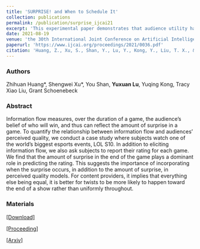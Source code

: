 ```yaml
---
title: 'SURPRISE! and When to Schedule It'
collection: publications
permalink: /publication/surprise_ijcai21
excerpt: 'This experimental paper demonstrates that audience utility has some properties by organizing respondents to watch LOL S10 and report information.'
date: 2021-08-19
venue: 'the 30th International Joint Conference on Artificial Intelligence (IJCAI)'
paperurl: 'https://www.ijcai.org/proceedings/2021/0036.pdf'
citation: 'Huang, Z., Xu, S., Shan, Y., Lu, Y., Kong, Y., Liu, T. X., & Schoenebeck, G. (2021). SURPRISE! and When to Schedule It. arXiv preprint arXiv:2106.02851.' 
---
```

### Authors

Zhihuan Huang\*, Shengwei Xu\*, You Shan, **Yuxuan Lu**, Yuqing Kong, Tracy Xiao Liu, Grant Schoenebeck

### Abstract

Information flow measures, over the duration of a game, the audience’s belief of who will win, and thus can reflect the amount of surprise in a game. To quantify the relationship between information flow and audiences’ perceived quality, we conduct a case study where subjects watch one of the world’s biggest esports events, LOL S10. In addition to eliciting information flow, we also ask subjects to report their rating for each game. We find that the amount of surprise in the end of the game plays a dominant role in predicting the rating. This suggests the importance of incorporating when the surprise occurs, in addition to the amount of surprise, in perceived quality models. For content providers, it implies that everything else being equal, it is better for twists to be more likely to happen toward the end of a show rather than uniformly throughout.

### Materials

[[Download]](surprise_ijcai21.pdf)

[[Proceeding]](https://www.ijcai.org/proceedings/2021/0036.pdf)

[[Arxiv]](https://arxiv.org/abs/2106.02851)

